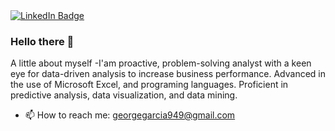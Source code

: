 
<div id="badges">
  <a href="https://www.linkedin.com/in/george-garcia-39b84a132/">
    <img src="https://img.shields.io/badge/LinkedIn-blue?style=for-the-badge&logo=linkedin&logoColor=white" alt="LinkedIn Badge"/>
  </a>
</div>

### Hello there 👋
A little about myself
-I'am proactive, problem-solving analyst with a keen eye for data-driven analysis to increase business performance. Advanced in the use of Microsoft Excel, and programing languages. Proficient in predictive analysis, data visualization, and data mining. 
- 📫 How to reach me: georgegarcia949@gmail.com
<!--
**ggarcia949/ggarcia949** is a ✨ _special_ ✨ repository because its `README.md` (this file) appears on your GitHub profile.

Here are some ideas to get you started:

- 🔭 I’m currently working on ...
- 🌱 I’m currently learning ...
- 👯 I’m looking to collaborate on ...
- 🤔 I’m looking for help with ...
- 💬 Ask me about ...
- 📫 How to reach me: georgegarcia9492@gmail.com
- 😄 Pronouns: ...
- ⚡ Fun fact: ...
-->
